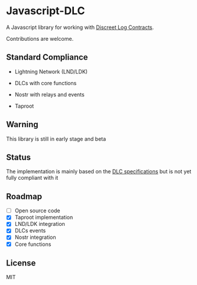# Javascript-DLC

A Javascript library for working with [Discreet Log Contracts](https://adiabat.github.io/dlc.pdf).

Contributions are welcome.

## Standard Compliance

- Lightning Network (LND/LDK)

- DLCs with core functions

- Nostr with relays and events

- Taproot 

## Warning

This library is still in early stage and beta


## Status

The implementation is mainly based on the [DLC specifications](https://github.com/discreetlogcontracts/dlcspecs) but is not yet fully compliant with it

## Roadmap

- [ ] Open source code
- [x] Taproot implementation
- [x] LND/LDK integration
- [x] DLCs events
- [x] Nostr integration
- [x] Core functions

## License

MIT
